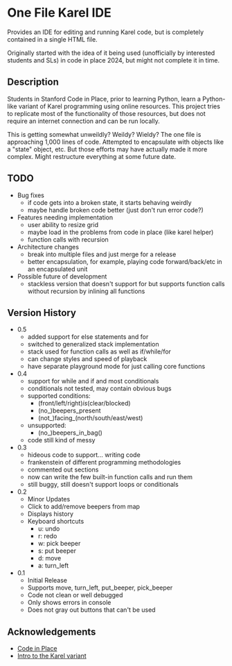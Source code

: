 # One File Karel IDE

Provides an IDE for editing and running Karel code, but is completely contained in a single HTML file.

Originally started with the idea of it being used (unofficially by interested students and SLs) in code in place 2024, but might not complete it in time.

## Description

Students in Stanford Code in Place, prior to learning Python, learn a Python-like variant of Karel programming using online resources. This project tries to replicate most of the functionality of those resources, but does not require an internet connection and can be run locally.

This is getting somewhat unweildly? Weildy? Wieldy? The one file is approaching 1,000 lines of code. Attempted to encapsulate with objects like a "state" object, etc. But those efforts may have actually made it more complex. Might restructure everything at some future date.

## TODO
* Bug fixes
    * if code gets into a broken state, it starts behaving weirdly
    * maybe handle broken code better (just don't run error code?)
* Features needing implementation
    * user ability to resize grid
    * maybe load in the problems from code in place (like karel helper)
    * function calls with recursion
* Architecture changes
    * break into multiple files and just merge for a release
    * better encapsulation, for example, playing code forward/back/etc in an encapsulated unit
* Possible future of development
    * stackless version that doesn't support for but supports function calls without recursion by inlining all functions

## Version History
* 0.5
    * added support for else statements and for
    * switched to generalized stack implementation
    * stack used for  function calls as well as if/while/for
    * can change styles and speed of playback
    * have separate playground mode for just calling core functions
* 0.4
    * support for while and if and most conditionals
    * conditionals not tested, may contain obvious bugs
    * supported conditions:
        * (front/left/right)_is_(clear/blocked)
        * (no_)beepers_present
        * (not_)facing_(north/south/east/west)
    * unsupported:
        * (no_)beepers_in_bag()
    * code still kind of messy
* 0.3
    * hideous code to support... writing code
    * frankenstein of different programming methodologies
    * commented out sections
    * now can write the few built-in function calls and run them
    * still buggy, still doesn't support loops or conditionals
* 0.2
    * Minor Updates
    * Click to add/remove beepers from map
    * Displays history
    * Keyboard shortcuts
        * u: undo
        * r: redo
        * w: pick beeper
        * s: put beeper
        * d: move
        * a: turn_left
* 0.1
    * Initial Release
    * Supports move, turn_left, put_beeper, pick_beeper
    * Code not clean or well debugged
    * Only shows errors in console
    * Does not gray out buttons that can't be used

## Acknowledgements

* [Code in Place](https://codeinplace.stanford.edu/)
* [Intro to the Karel variant](https://compedu.stanford.edu/karel-reader/docs/python/en/intro.html)

